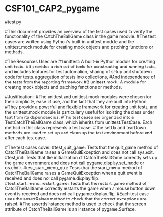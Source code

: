# CSF101_CAP2_pygame
#test.py

#This document provides an overview of the test cases used to verify the functionality of the CatchTheBallGame class in the game module. 
#The test cases are written using Python's built-in unittest module and the unittest.mock module for creating mock objects and patching functions or methods.

#The Resources Used are 
#1 unittest: A built-in Python module for creating unit tests. 
#It provides a rich set of tools for constructing and running tests, and includes features for test automation, sharing of setup and shutdown code for tests, aggregation of tests into collections, 
#And independence of the tests from the reporting framework 
#2 unittest.mock: A module for creating mock objects and patching functions or methods.

#Justification :
#The unittest and unittest.mock modules were chosen for their simplicity, ease of use, and the fact that they are built into Python.
#They provide a powerful and flexible framework for creating unit tests, and the unittest.mock module is particularly useful for isolating the class under test from its dependencies.
#The test cases are organized into a TestCatchTheBallGame class, which inherits from unittest.TestCase. Each method in this class represents a test case. 
#The setUp and tearDown methods are used to set up and clean up the test environment before and after each test case.

#The test cases cover:
#test_quit_game: Tests that the quit_game method of CatchTheBallGame raises a GameQuitException and does not call sys.exit.
#test_init: Tests that the initialization of CatchTheBallGame correctly sets up the game environment and does not call pygame.display.set_mode or os.chdir.
#test_start_menu_quit: Tests that the start_menu method of CatchTheBallGame raises a GameQuitException when a quit event is received and does not call pygame.display.flip.
#test_start_menu_restart_game: Tests that the restart_game method of CatchTheBallGame correctly restarts the game when a mouse button down event is received and does not call pygame.display.flip.
#Each test case uses the assertRaises method to check that the correct exceptions are raised.
#The assertIsInstance method is used to check that the screen attribute of CatchTheBallGame is an instance of pygame.Surface.



